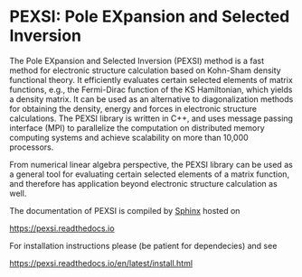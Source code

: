 PEXSI: Pole EXpansion and Selected Inversion 
============================================

The Pole EXpansion and Selected Inversion (PEXSI) method is a fast 
method for electronic structure calculation based on Kohn-Sham density
functional theory.  It efficiently evaluates certain selected elements
of matrix functions, e.g., the Fermi-Dirac function of the KS
Hamiltonian, which yields a density matrix.  It can be used as an
alternative to diagonalization methods for obtaining the density, energy
and forces in electronic structure calculations.  The PEXSI library is
written in C++, and uses message passing interface (MPI) to parallelize
the computation on distributed memory computing systems and achieve
scalability on more than 10,000 processors. 

From numerical linear algebra perspective, the PEXSI library can be
used as a general tool for evaluating certain selected elements
of a matrix function, and therefore has application
beyond electronic structure calculation as well.

The documentation of PEXSI is compiled by [Sphinx](http://www.sphinx-doc.org/en/master/) hosted on

https://pexsi.readthedocs.io

For installation instructions please (be patient for dependecies) and see

https://pexsi.readthedocs.io/en/latest/install.html
